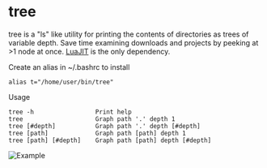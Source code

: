 # tree

tree is a "ls" like utility for printing the contents of directories as trees
of variable depth. Save time examining downloads and projects by peeking at >1
node at once. [LuaJIT](http://luajit.org/download.html) is the only dependency.

Create an alias in ~/.bashrc to install

    alias t="/home/user/bin/tree"

Usage

    tree -h                 Print help
    tree                    Graph path '.' depth 1
    tree [#depth]           Graph path '.' depth [#depth]
    tree [path]             Graph path [path] depth 1
    tree [path] [#depth]    Graph path [path] depth [#depth]

![Example](http://i.imgur.com/hIPL0.png)
